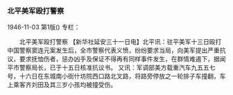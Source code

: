 ### 北平美军殴打警察

1946-11-03
第1版()
专栏：

　　北平美军殴打警察
    【新华社延安三十一日电】北平讯：驻平美军十三日殴打中国警察窦连元案发生后，全市警察代表义愤，纷纷要求当局，向美军提出严重抗议，要求抚恤伤者，惩办凶手及保证不得再有同样事件发生，在群情难遏下，据闻平市警察局长，已于十五日核准抗议书。
    又讯：军调部美方载重汽车九五五七号，十六日在东城南小街什坊院西口路北叉路，将路旁停放之一轮排子车撞翻，车上乘客齐刘田及其三岁小孩均被撞受伤。
